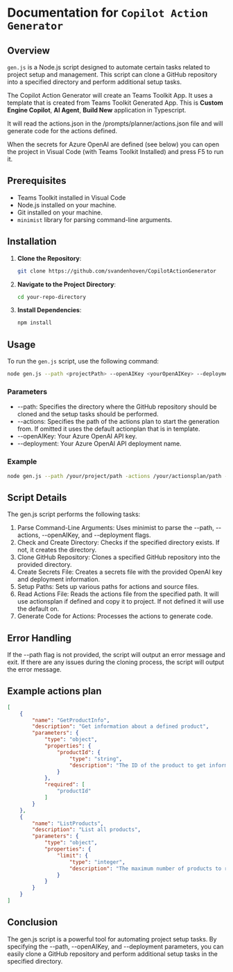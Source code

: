 # Documentation for `Copilot Action Generator`

## Overview

`gen.js` is a Node.js script designed to automate certain tasks related to project setup and management. This script can clone a GitHub repository into a specified directory and perform additional setup tasks.

The Copilot Action Generator will create an Teams Toolkit App. It uses a template that is created from Teams Toolkit Generated App. This is **Custom Engine Copilot**, **AI Agent**, **Build New** application in Typescript.

It will read the actions.json in the /prompts/planner/actions.json file and will generate code for the actions defined.

When the secrets for Azure OpenAI are defined (see below) you can open the project in Visual Code (with Teams Toolkit Installed) and press F5 to run it.

## Prerequisites

- Teams Toolkit installed in Visual Code
- Node.js installed on your machine.
- Git installed on your machine.
- `minimist` library for parsing command-line arguments.

## Installation

1. **Clone the Repository**:

    ```sh
    git clone https://github.com/svandenhoven/CopilotActionGenerator
    ```

2. **Navigate to the Project Directory**:

    ```sh
    cd your-repo-directory
    ```

3. **Install Dependencies**:

    ```sh
    npm install
    ```

## Usage

To run the `gen.js` script, use the following command:

```sh
node gen.js --path <projectPath> --openAIKey <yourOpenAIKey> --deployment <yourDeployment>
```

### Parameters

- --path: Specifies the directory where the GitHub repository should be cloned and the setup tasks should be performed.
- --actions: Specifies the path of the actions plan to start the generation from. If omitted it uses the default actionplan that is in template.
- --openAIKey: Your Azure OpenAI API key.
- --deployment: Your Azure OpenAI API deployment name.

### Example

```sh
node gen.js --path /your/project/path -actions /your/actionsplan/path --openAIKey your_openai_key --deployment your_deployment_name
```

## Script Details

The gen.js script performs the following tasks:

1. Parse Command-Line Arguments: Uses minimist to parse the --path, --actions, --openAIKey, and --deployment flags.
1. Check and Create Directory: Checks if the specified directory exists. If not, it creates the directory.
1. Clone GitHub Repository: Clones a specified GitHub repository into the provided directory.
1. Create Secrets File: Creates a secrets file with the provided OpenAI key and deployment information.
1. Setup Paths: Sets up various paths for actions and source files.
1. Read Actions File: Reads the actions file from the specified path. It will use actionsplan if defined and copy it to project. If not defined it will use the default on. 
1. Generate Code for Actions: Processes the actions to generate code.

## Error Handling

If the --path flag is not provided, the script will output an error message and exit.
If there are any issues during the cloning process, the script will output the error message.


## Example actions plan

```json
[
    {
        "name": "GetProductInfo",
        "description": "Get information about a defined product",
        "parameters": {
            "type": "object",
            "properties": {
                "productId": {
                    "type": "string",
                    "description": "The ID of the product to get information about"
                }
            },
            "required": [
                "productId"
            ]
        }
    },
    {
        "name": "ListProducts",
        "description": "List all products",
        "parameters": {
            "type": "object",
            "properties": {
                "limit": {
                    "type": "integer",
                    "description": "The maximum number of products to return"
                }
            }
        }
    }
]
```

## Conclusion

The gen.js script is a powerful tool for automating project setup tasks. By specifying the --path, --openAIKey, and --deployment parameters, you can easily clone a GitHub repository and perform additional setup tasks in the specified directory.